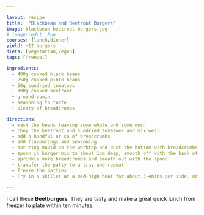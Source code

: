 ```yaml
---

layout: recipe
title:  "Blackbean and Beetroot Burgers"
image: blackbean-beetroot-burgers.jpg
# imagecredit: Rue
courses: [lunch,dinner]
yield: ~12 burgers
diets: [Vegetarian,Vegan]
tags: [freeze,]

ingredients:
  - 400g cooked black beans
  - 250g cooked pinto beans
  - 50g sundried tomatoes
  - 300g cooked beetroot
  - ground cumin
  - seasoning to taste
  - plenty of breadcrumbs

directions:
  - mash the beans leaving some whole and some mush
  - chop the beetroot and sundried tomatoes and mix well
  - add a handful or so of breadcrumbs
  - add flavourings and seasoning
  - put ring mould on the worktop and dust the bottom with breadcrumbs
  - spoon in burger mix to about 1cm deep, smooth off with the back of a spoon
  - sprinkle more breadcrumbs and smooth out with the spoon
  - transfer the patty to a tray and repeat
  - freeze the patties
  - Fry in a skillet at a med-high heat for about 3-4mins per side, or until lightly browned.

---
```


I call these **Beetburgers**. They are tasty and make a great quick lunch from freezer to plate within ten minutes.

